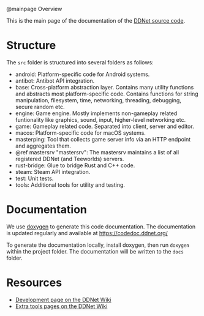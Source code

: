 @mainpage Overview

This is the main page of the documentation of the [DDNet source code](https://github.com/ddnet/ddnet).

# Structure

The `src` folder is structured into several folders as follows:

- android: Platform-specific code for Android systems.
- antibot: Antibot API integration.
- base: Cross-platform abstraction layer. Contains many utility functions and abstracts most platform-specific code. Contains functions for string manipulation, filesystem, time, networking, threading, debugging, secure random etc.
- engine: Game engine. Mostly implements non-gameplay related funtionality like graphics, sound, input, higher-level networking etc.
- game: Gameplay related code. Separated into client, server and editor.
- macos: Platform-specific code for macOS systems.
- masterping: Tool that collects game server info via an HTTP endpoint and aggregates them.
- @ref mastersrv "mastersrv": The mastersrv maintains a list of all registered DDNet (and Teeworlds) servers.
- rust-bridge: Glue to bridge Rust and C++ code.
- steam: Steam API integration.
- test: Unit tests.
- tools: Additional tools for utility and testing.

# Documentation

We use [doxygen](https://www.doxygen.nl/) to generate this code documentation.
The documentation is updated regularly and available at https://codedoc.ddnet.org/

To generate the documentation locally, install doxygen, then run `doxygen` within the project folder.
The documentation will be written to the `docs` folder.

# Resources

- [Development page on the DDNet Wiki](https://wiki.ddnet.org/wiki/Development)
- [Extra tools pages on the DDNet Wiki](https://wiki.ddnet.org/wiki/Extra_tools)
